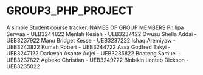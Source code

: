 # GROUP3_PHP_PROJECT
A simple Student course tracker.
NAMES OF GROUP MEMBERS
Philipa Serwaa - UEB3244822
Menlah Kesiah - UEB3237422
Owusu Shella Addai - UEB3237922
Manu Bridget Kesse - UEB3237222
Ishaq Aremiyaw - UEB3243822
Kumah Robert - UEB3244722
Assa Godfred Takyi - UEB3247122
Darkwah Asante Adjei - UEB3235822
Boateng Samuel - UEB3237822
Agbeko Christian - UEB3249722
Binbikin Lonteb Dickson - UEB3235022

